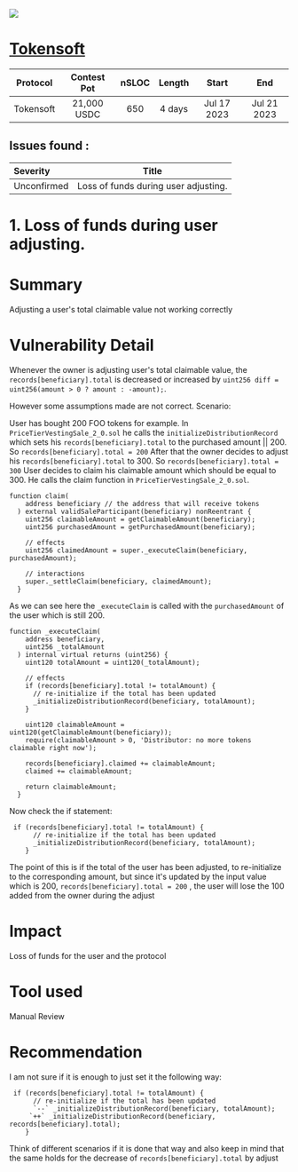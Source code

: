 ![](https://audits.sherlock.xyz/_next/image?url=https%3A%2F%2Fsherlock-files.ams3.digitaloceanspaces.com%2Fcontests%2Ftokensoft.jpg&w=96&q=75)

# [Tokensoft](https://audits.sherlock.xyz/contests/100)

| Protocol | Contest Pot | nSLOC | Length | Start | End |
|:--:|:--:|:--:|:--:|:--:|:--:|
| Tokensoft | 21,000 USDC | 650 | 4  days | Jul 17 2023 | Jul 21 2023 |

## Issues found :

| Severity | Title |
|:--|:--:|
| Unconfirmed | Loss of funds during user adjusting. |

# 1. Loss of funds during user adjusting.
# Summary
Adjusting a user's total claimable value not working correctly

# Vulnerability Detail
Whenever the owner is adjusting user's total claimable value, the `records[beneficiary].total` is decreased or increased by `uint256 diff = uint256(amount > 0 ? amount : -amount);`.

However some assumptions made are not correct. Scenario:

User has bought 200 FOO tokens for example.
In `PriceTierVestingSale_2_0.sol` he calls the `initializeDistributionRecord` which sets his `records[beneficiary].total` to the purchased amount || 200. So `records[beneficiary].total = 200`
After that the owner decides to adjust his `records[beneficiary].total` to 300. So `records[beneficiary].total = 300`
User decides to claim his claimable amount which should be equal to 300. He calls the claim function in `PriceTierVestingSale_2_0.sol`.
```
function claim(
    address beneficiary // the address that will receive tokens
  ) external validSaleParticipant(beneficiary) nonReentrant {
    uint256 claimableAmount = getClaimableAmount(beneficiary);
    uint256 purchasedAmount = getPurchasedAmount(beneficiary);

    // effects
    uint256 claimedAmount = super._executeClaim(beneficiary, purchasedAmount);

    // interactions
    super._settleClaim(beneficiary, claimedAmount);
  }
```
As we can see here the `_executeClaim` is called with the `purchasedAmount` of the user which is still 200.

```
function _executeClaim(
    address beneficiary,
    uint256 _totalAmount
  ) internal virtual returns (uint256) {
    uint120 totalAmount = uint120(_totalAmount);

    // effects
    if (records[beneficiary].total != totalAmount) {
      // re-initialize if the total has been updated
      _initializeDistributionRecord(beneficiary, totalAmount);
    }
    
    uint120 claimableAmount = uint120(getClaimableAmount(beneficiary));
    require(claimableAmount > 0, 'Distributor: no more tokens claimable right now');

    records[beneficiary].claimed += claimableAmount;
    claimed += claimableAmount;

    return claimableAmount;
  }
```

Now check the if statement:

```
 if (records[beneficiary].total != totalAmount) {
      // re-initialize if the total has been updated
      _initializeDistributionRecord(beneficiary, totalAmount);
    }
```

The point of this is if the total of the user has been adjusted, to re-initialize to the corresponding amount, but since it's updated by the input value which is 200, `records[beneficiary].total = 200` , the user will lose the 100 added from the owner during the adjust

# Impact
Loss of funds for the user and the protocol

# Tool used
Manual Review

# Recommendation
I am not sure if it is enough to just set it the following way:
```
 if (records[beneficiary].total != totalAmount) {
      // re-initialize if the total has been updated
      `--` _initializeDistributionRecord(beneficiary, totalAmount);
     `++` _initializeDistributionRecord(beneficiary, records[beneficiary].total);
    }
```
Think of different scenarios if it is done that way and also keep in mind that the same holds for the decrease of `records[beneficiary].total` by adjust
